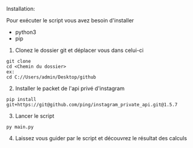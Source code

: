 Installation:

Pour exécuter le script vous avez besoin d'installer
- python3
- pip

1) Clonez le dossier git et déplacer vous dans celui-ci
```
git clone
cd <Chemin du dossier>
ex:
cd C://Users/admin/Desktop/github
```
2) Installer le packet de l'api privé d'instagram
```
pip install git+https://git@github.com/ping/instagram_private_api.git@1.5.7
```

3) Lancer le script
```
py main.py
```

4) Laissez vous guider par le script et découvrez le résultat des calculs
